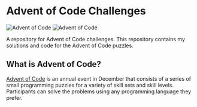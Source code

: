 # Advent of Code Challenges

![Advent of Code](https://img.shields.io/badge/Advent%20of%20Code-2021-blue)
![Advent of Code](https://img.shields.io/badge/Advent%20of%20Code-2023-blue)

A repository for Advent of Code challenges. This repository contains my solutions and code for the Advent of Code puzzles.

## What is Advent of Code?

[Advent of Code](https://adventofcode.com/) is an annual event in December that consists of a series of small programming puzzles for a variety of skill sets and skill levels. Participants can solve the problems using any programming language they prefer.
